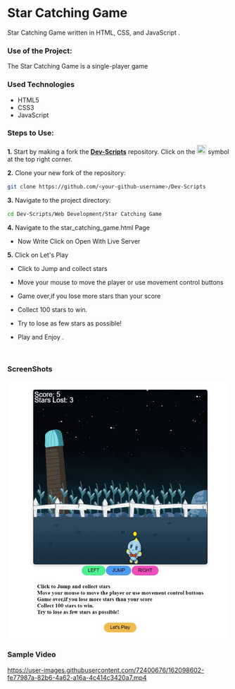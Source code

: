 <h1>Star Catching Game</h1>

<p>Star Catching Game written in HTML, CSS, and JavaScript .</p>

### Use of the Project:

<p>The Star Catching Game is a single-player game </p>

<h3>Used Technologies</h3>
<ul>
  <li>HTML5</li>
  <li>CSS3</li>
  <li>JavaScript</li>
</ul>

### Steps to Use:

**1.** Start by making a fork the [**Dev-Scripts**](https://github.com/abhijeet007rocks8/Dev-Scripts) repository. Click on the <a href="https://github.com/abhijeet007rocks8/Dev-Scripts/fork"><img src="https://i.imgur.com/G4z1kEe.png" height="21" width="21"></a> symbol at the top right corner.

**2.** Clone your new fork of the repository:

```bash
git clone https://github.com/<your-github-username>/Dev-Scripts
```

**3.** Navigate to the project directory:

```bash
cd Dev-Scripts/Web Development/Star Catching Game

```

**4.** Navigate to the star_catching_game.html Page

- Now Write Click on Open With Live Server

**5.** Click on Let's Play

- Click to Jump and collect stars
- Move your mouse to move the player or use movement control buttons
- Game over,if you lose more stars than your score
- Collect 100 stars to win.
- Try to lose as few stars as possible!

- Play and Enjoy .

</br>

<h3> ScreenShots </h3> 
<img width="889" alt="tictactoe-light" src="star_catching_game.JPG">

<br>

<h3> Sample Video </h3>



https://user-images.githubusercontent.com/72400676/162098602-fe77987a-82b6-4a62-a16a-4c414c3420a7.mp4


<br>


